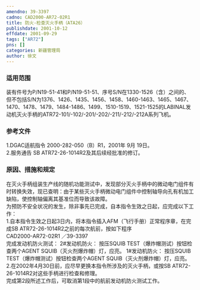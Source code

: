 ```yaml
---
amendno: 39-3397  
cadno: CAD2000-AR72-02R1  
title: 防火-检查灭火手柄（ATA26）  
publishdate: 2001-10-12  
effdate: 2001-09-29  
tags: ["AR72"]  
pns: []  
categories: 新疆管理局  
author: 徐文  
---
```

  
### 适用范围  
装有件号为P/N19-51-41和P/N19-51-51、序号S/N在1330-1526（含）之间的、但不包括S/N为1376、1426、1435、1456、1458、1460-1463、1465、1467、1470、1478、1479、1484-1486、1499、1510-1519、1521-1525的LABINAL发动机灭火手柄的ATR72-101/-102/-201/-202/-211/-212/-212A系列飞机。  
  
<!--more-->  
### 参考文件  
1.DGAC适航指令 2000-282-050（B）R1，2001年 9月 19日。  
    2.服务通告 SB ATR72-26-1014R2及其后续经批准的修订。  
  
### 原因、措施和规定  
在灭火手柄组装生产线的随机功能测试中，发现部分灭火手柄中的微动电门组件有时转换失效，现已查明：由于某些灭火手柄微动电门组件中控制轴导向孔有机加工缺陷，使控制轴偏离其基准位而导致该故障。  
    为预防不安全状况的发生，除非事先已完成，自本指令生效之日起，应完成以下工作：  
    1.自本指令生效之日起3日内，将本指令插入AFM（飞行手册）正常程序章，在完成SB ATR72-26-1014R2之前的每次航前，按如下程序  
 CAD2000-AR72-02R1 ／39-3397  
完成发动机防火测试： 2#发动机防火： 按压SQUIB TEST（爆炸帽测试）按钮检查两个AGENT SQUIB（灭火剂爆炸帽）灯，应亮。 1#发动机防火： 按压SQUIB TEST（爆炸帽测试）按钮检查两个AGENT SQUIB（灭火剂爆炸帽）灯，应亮。  
    2.在2002年4月30日前，应尽早更换本指令所涉及的灭火手柄，或按SB ATR72-26-1014R2对这些手柄进行检查和修理。  
    完成第2段所述工作后，可取消第1段中的航前发动机防火测试工作。  
